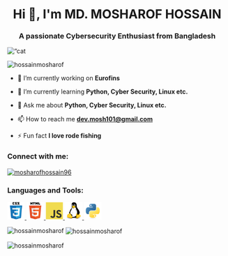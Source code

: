 <h1 align="center">Hi 👋, I'm MD. MOSHAROF HOSSAIN</h1>
<h3 align="center">A passionate Cybersecurity Enthusiast from Bangladesh</h3>
<img align=“right” alt=“cat coding” width=“400” src=“https://media.tenor.com/y2JXkY1pXkwAAAAM/cat-computer.gif”>

<p align="left"> <img src="https://komarev.com/ghpvc/?username=hossainmosharof&label=Profile%20views&color=0e75b6&style=flat" alt="hossainmosharof" /> </p>

- 🔭 I’m currently working on **Eurofins**

- 🌱 I’m currently learning **Python, Cyber Security, Linux etc.**

- 💬 Ask me about **Python, Cyber Security, Linux etc.**

- 📫 How to reach me **dev.mosh101@gmail.com**

- ⚡ Fun fact **I love rode fishing**

<h3 align="left">Connect with me:</h3>
<p align="left">
<a href="https://linkedin.com/in/mosharofhossain96" target="blank"><img align="center" src="https://raw.githubusercontent.com/rahuldkjain/github-profile-readme-generator/master/src/images/icons/Social/linked-in-alt.svg" alt="mosharofhossain96" height="30" width="40" /></a>
</p>

<h3 align="left">Languages and Tools:</h3>
<p align="left"> <a href="https://www.w3schools.com/css/" target="_blank" rel="noreferrer"> <img src="https://raw.githubusercontent.com/devicons/devicon/master/icons/css3/css3-original-wordmark.svg" alt="css3" width="40" height="40"/> </a> <a href="https://www.w3.org/html/" target="_blank" rel="noreferrer"> <img src="https://raw.githubusercontent.com/devicons/devicon/master/icons/html5/html5-original-wordmark.svg" alt="html5" width="40" height="40"/> </a> <a href="https://developer.mozilla.org/en-US/docs/Web/JavaScript" target="_blank" rel="noreferrer"> <img src="https://raw.githubusercontent.com/devicons/devicon/master/icons/javascript/javascript-original.svg" alt="javascript" width="40" height="40"/> </a> <a href="https://www.linux.org/" target="_blank" rel="noreferrer"> <img src="https://raw.githubusercontent.com/devicons/devicon/master/icons/linux/linux-original.svg" alt="linux" width="40" height="40"/> </a> <a href="https://www.python.org" target="_blank" rel="noreferrer"> <img src="https://raw.githubusercontent.com/devicons/devicon/master/icons/python/python-original.svg" alt="python" width="40" height="40"/> </a> </p>

<p><img align="left" src="https://github-readme-stats.vercel.app/api/top-langs?username=hossainmosharof&show_icons=true&locale=en&layout=compact" alt="hossainmosharof" /></p>

<p>&nbsp;<img align="center" src="https://github-readme-stats.vercel.app/api?username=hossainmosharof&show_icons=true&locale=en" alt="hossainmosharof" /></p>

<p><img align="center" src="https://github-readme-streak-stats.herokuapp.com/?user=hossainmosharof&" alt="hossainmosharof" /></p>


